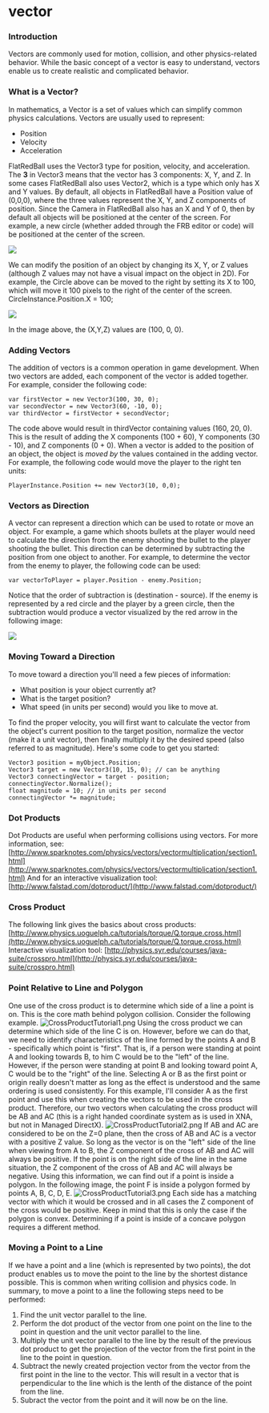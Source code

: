 # vector

### Introduction

Vectors are commonly used for motion, collision, and other physics-related behavior. While the basic concept of a vector is easy to understand, vectors enable us to create realistic and complicated behavior.

### What is a Vector?

In mathematics, a Vector is a set of values which can simplify common physics calculations. Vectors are usually used to represent:

* Position
* Velocity
* Acceleration

FlatRedBall uses the Vector3 type for position, velocity, and acceleration. The **3** in Vector3 means that the vector has 3 components: X, Y, and Z. In some cases FlatRedBall also uses Vector2, which is a type which only has X and Y values. By default, all objects in FlatRedBall have a Position value of (0,0,0), where the three values represent the X, Y, and Z components of position. Since the Camera in FlatRedBall also has an X and Y of 0, then by default all objects will be positioned at the center of the screen. For example, a new circle (whether added through the FRB editor or code) will be positioned at the center of the screen.

![](../../../media/2021-02-img\_60390522c59ac.png)

We can modify the position of an object by changing its X, Y, or Z values (although Z values may not have a visual impact on the object in 2D). For example, the Circle above can be moved to the right by setting its X to 100, which will move it 100 pixels to the right of the center of the screen. CircleInstance.Position.X = 100;

![](../../../media/2021-02-img\_603905764868e.png)

In the image above, the (X,Y,Z) values are (100, 0, 0).

### Adding Vectors

The addition of vectors is a common operation in game development. When two vectors are added, each component of the vector is added together. For example, consider the following code:

```
var firstVector = new Vector3(100, 30, 0);
var secondVector = new Vector3(60, -10, 0);
var thirdVector = firstVector + secondVector;
```

The code above would result in thirdVector containing values (160, 20, 0). This is the result of adding the X components (100 + 60), Y components (30 - 10), and Z components (0 + 0). When a vector is added to the position of an object, the object is _moved by_ the values contained in the adding vector. For example, the following code would move the player to the right ten units:

```
PlayerInstance.Position += new Vector3(10, 0,0);
```

### Vectors as Direction

A vector can represent a direction which can be used to rotate or move an object. For example, a game which shoots bullets at the player would need to calculate the direction from the enemy shooting the bullet to the player shooting the bullet. This direction can be determined by subtracting the position from one object to another. For example, to determine the vector from the enemy to player, the following code can be used:

```
var vectorToPlayer = player.Position - enemy.Position;
```

Notice that the order of subtraction is (destination - source). If the enemy is represented by a red circle and the player by a green circle, then the subtraction would produce a vector visualized by the red arrow in the following image:

![](../../../media/2021-11-img\_61967362c3312.png)

&#x20;

### Moving Toward a Direction

To move toward a direction you'll need a few pieces of information:

* What position is your object currently at?
* What is the target position?
* What speed (in units per second) would you like to move at.

To find the proper velocity, you will first want to calculate the vector from the object's current position to the target position, normalize the vector (make it a unit vector), then finally multiply it by the desired speed (also referred to as magnitude). Here's some code to get you started:

```
Vector3 position = myObject.Position;
Vector3 target = new Vector3(10, 15, 0); // can be anything
Vector3 connectingVector = target - position;
connectingVector.Normalize();
float magnitude = 10; // in units per second
connectingVector *= magnitude;
```

### Dot Products

Dot Products are useful when performing collisions using vectors. For more information, see: [http://www.sparknotes.com/physics/vectors/vectormultiplication/section1.html](http://www.sparknotes.com/physics/vectors/vectormultiplication/section1.html) And for an interactive visualization tool: [http://www.falstad.com/dotproduct/](http://www.falstad.com/dotproduct/)

### Cross Product

The following link gives the basics about cross products: [http://www.physics.uoguelph.ca/tutorials/torque/Q.torque.cross.html](http://www.physics.uoguelph.ca/tutorials/torque/Q.torque.cross.html) Interactive visualization tool: [http://physics.syr.edu/courses/java-suite/crosspro.html](http://physics.syr.edu/courses/java-suite/crosspro.html)

### Point Relative to Line and Polygon

One use of the cross product is to determine which side of a line a point is on. This is the core math behind polygon collision. Consider the following example. ![CrossProductTutorial1.png](../../../media/migrated\_media-CrossProductTutorial1.png) Using the cross product we can determine which side of the line C is on. However, before we can do that, we need to identify characteristics of the line formed by the points A and B - specifically which point is "first". That is, if a person were standing at point A and looking towards B, to him C would be to the "left" of the line. However, if the person were standing at point B and looking toward point A, C would be to the "right" of the line. Selecting A or B as the first point or origin really doesn't matter as long as the effect is understood and the same ordering is used consistently. For this example, I'll consider A as the first point and use this when creating the vectors to be used in the cross product. Therefore, our two vectors when calculating the cross product will be AB and AC (this is a right handed coordinate system as is used in XNA, but not in Managed DirectX). ![CrossProductTutorial2.png](../../../media/migrated\_media-CrossProductTutorial2.png) If AB and AC are considered to be on the Z=0 plane, then the cross of AB and AC is a vector with a positive Z value. So long as the vector is on the "left" side of the line when viewing from A to B, the Z component of the cross of AB and AC will always be positive. If the point is on the right side of the line in the same situation, the Z component of the cross of AB and AC will always be negative. Using this information, we can find out if a point is inside a polygon. In the following image, the point F is inside a polygon formed by points A, B, C, D, E. ![CrossProductTutorial3.png](../../../media/migrated\_media-CrossProductTutorial3.png) Each side has a matching vector with which it would be crossed and in all cases the Z component of the cross would be positive. Keep in mind that this is only the case if the polygon is convex. Determining if a point is inside of a concave polygon requires a different method.

### Moving a Point to a Line

If we have a point and a line (which is represented by two points), the dot product enables us to move the point to the line by the shortest distance possible. This is common when writing collision and physics code. In summary, to move a point to a line the following steps need to be performed:

1. Find the unit vector parallel to the line.
2. Perform the dot product of the vector from one point on the line to the point in question and the unit vector parallel to the line.
3. Multiply the unit vector parallel to the line by the result of the previous dot product to get the projection of the vector from the first point in the line to the point in question.
4. Subtract the newly created projection vector from the vector from the first point in the line to the vector. This will result in a vector that is perpendicular to the line which is the lenth of the distance of the point from the line.
5. Subract the vector from the point and it will now be on the line.
